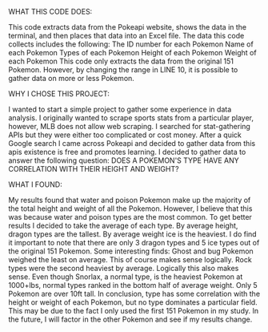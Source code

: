 WHAT THIS CODE DOES:

This code extracts data from the Pokeapi website, shows the data in the terminal, and then places that data into an Excel file. 
The data this code collects includes the following:
  The ID number for each Pokemon
  Name of each Pokemon
  Types of each Pokemon
  Height of each Pokemon
  Weight of each Pokemon
This code only extracts the data from the original 151 Pokemon. However, by changing the range in LINE 10, it is possible to gather data on more or less Pokemon.


WHY I CHOSE THIS PROJECT:

I wanted to start a simple project to gather some experience in data analysis. I originally wanted to scrape sports stats from a particular player, however, MLB does not allow web scraping.
I searched for stat-gathering APIs but they were either too complicated or cost money. After a quick Google search I came across Pokeapi and decided to gather data from this apis existence is free and promotes learning.
I decided to gather data to answer the following question: DOES A POKEMON'S TYPE HAVE ANY CORRELATION WITH THEIR HEIGHT AND WEIGHT?


WHAT I FOUND:

My results found that water and poison Pokemon make up the majority of the total height and weight of all the Pokemon. However, I believe that this was because water and poison types are the most common.
To get better results I decided to take the average of each type. By average height, dragon types are the tallest. By average weight ice is the heaviest. I do find it important to note that there are only 3 dragon types and 5 ice types out of the original 151 Pokemon.
Some interesting finds:
  Ghost and bug Pokemon weighed the least on average. This of course makes sense logically.
  Rock types were the second heaviest by average. Logically this also makes sense.
  Even though Snorlax, a normal type, is the heaviest Pokemon at 1000+lbs, normal types ranked in the bottom half of average weight.
  Only 5 Pokemon are over 10ft tall.
In conclusion, type has some correlation with the height or weight of each Pokemon, but no type dominates a particular field. This may be due to the fact I only used the first 151 Pokemon in my study. In the future, I will factor in the other Pokemon and see if my results change.
